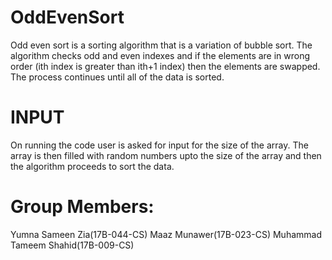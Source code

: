 # OddEvenSort
Odd even sort is a sorting algorithm that is a variation of bubble sort. The algorithm checks odd and even indexes and if the elements are in wrong order (ith index is greater than ith+1 index) then the elements are swapped. The process continues until all of the data is sorted.

# INPUT
On running the code user is asked for input for the size of the array. The array is then filled with random numbers upto the size of the array and then the algorithm proceeds to sort the data.

# Group Members:
Yumna Sameen Zia(17B-044-CS)
Maaz Munawer(17B-023-CS)
Muhammad Tameem Shahid(17B-009-CS)

